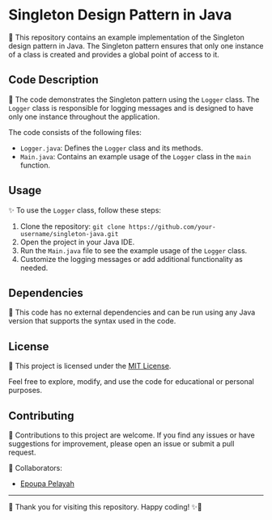 # Singleton Design Pattern in Java

🚀 This repository contains an example implementation of the Singleton design pattern in Java. The Singleton pattern ensures that only one instance of a class is created and provides a global point of access to it.

## Code Description

📁 The code demonstrates the Singleton pattern using the `Logger` class. The `Logger` class is responsible for logging messages and is designed to have only one instance throughout the application.

The code consists of the following files:

- `Logger.java`: Defines the `Logger` class and its methods.
- `Main.java`: Contains an example usage of the `Logger` class in the `main` function.

## Usage

✨ To use the `Logger` class, follow these steps:

1. Clone the repository: `git clone https://github.com/your-username/singleton-java.git`
2. Open the project in your Java IDE.
3. Run the `Main.java` file to see the example usage of the `Logger` class.
4. Customize the logging messages or add additional functionality as needed.

## Dependencies

🔧 This code has no external dependencies and can be run using any Java version that supports the syntax used in the code.

## License

📝 This project is licensed under the [MIT License](LICENSE).

Feel free to explore, modify, and use the code for educational or personal purposes.

## Contributing

🤝 Contributions to this project are welcome. If you find any issues or have suggestions for improvement, please open an issue or submit a pull request.

👥 Collaborators:

- [Epoupa Pelayah](https://github.com/peliah)

---

🙏 Thank you for visiting this repository. Happy coding! ✨🚀
